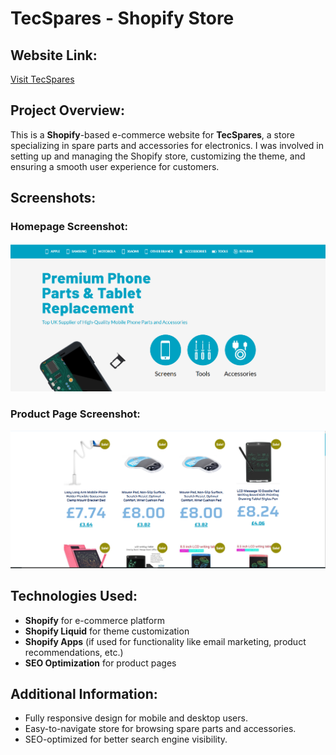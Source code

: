 # TecSpares - Shopify Store

## Website Link:
[Visit TecSpares](https://tecspares.com/)

## Project Overview:
This is a **Shopify**-based e-commerce website for **TecSpares**, a store specializing in spare parts and accessories for electronics. I was involved in setting up and managing the Shopify store, customizing the theme, and ensuring a smooth user experience for customers.

## Screenshots:
### Homepage Screenshot:
![Homepage](tecspares%20homepage.PNG)

### Product Page Screenshot:
![Product Page](tecspares%20products%20page.PNG)

## Technologies Used:
- **Shopify** for e-commerce platform
- **Shopify Liquid** for theme customization
- **Shopify Apps** (if used for functionality like email marketing, product recommendations, etc.)
- **SEO Optimization** for product pages

## Additional Information:
- Fully responsive design for mobile and desktop users.
- Easy-to-navigate store for browsing spare parts and accessories.
- SEO-optimized for better search engine visibility.
